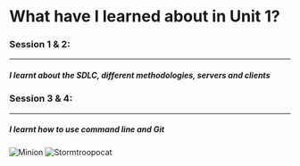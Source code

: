 # **What have I learned about in Unit 1?**


### **Session 1 & 2**: 
---
##### I learnt about the SDLC, different methodologies, servers and clients



### **Session 3 & 4**:
---
##### I learnt how to use command line and Git

![Minion](https://octodex.github.com/images/minion.png)
![Stormtroopocat](https://octodex.github.com/images/stormtroopocat.jpg "The Stormtroopocat")

